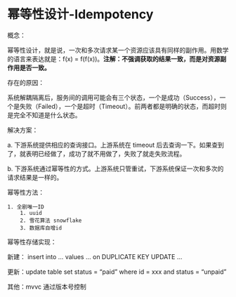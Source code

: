 # 幂等性设计-Idempotency

概念：

幂等性设计，就是说，一次和多次请求某一个资源应该具有同样的副作用。用数学的语言来表达就是：f(x) = f(f(x))。**注解：不强调获取的结果一致，而是对资源副作用是否一致。**

存在的原因：

系统解耦隔离后，服务间的调用可能会有三个状态，一个是成功（Success），一个是失败（Failed），一个是超时（Timeout）。前两者都是明确的状态，而超时则是完全不知道是什么状态。

解决方案：

a. 下游系统提供相应的查询接口。上游系统在 timeout 后去查询一下。如果查到了，就表明已经做了，成功了就不用做了，失败了就走失败流程。

b. 下游系统通过幂等性的方式。上游系统只管重试，下游系统保证一次和多次的请求结果是一样的。

幂等性方法：

    1. 全剧唯一ID
        1. uuid
        2. 雪花算法 snowflake
        3. 数据库自增id
幂等性存储实现：

新建： insert into … values … on DUPLICATE KEY UPDATE …

更新：update table set status = “paid” where id = xxx and status = “unpaid”

其他：mvvc  通过版本号控制

